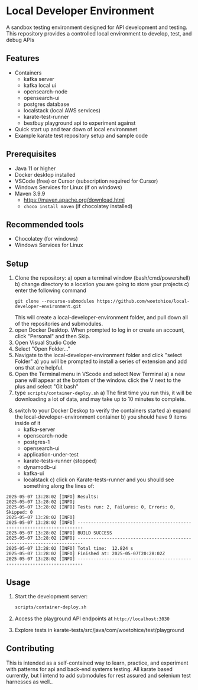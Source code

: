 # Local Developer Environment

A sandbox testing environment designed for API development and testing. This repository provides a controlled local environment to develop, test, and debug APIs 

## Features

- Containers
  * kafka server
  * kafka local ui
  * opensearch-node
  * opensearch-ui
  * postgres database
  * localstack (local AWS services)
  * karate-test-runner
  * bestbuy playground api to experiment against
- Quick start up and tear down of local environmnet
- Example karate test repository setup and sample code

## Prerequisites

- Java 11 or higher
- Docker desktop installed
- VSCode (free) or Cursor (subscription required for Cursor)
- Windows Services for Linux (if on windows)
- Maven 3.9.9
  - https://maven.apache.org/download.html
  - `choco install maven` (if chocolatey installed)

## Recommended tools
- Chocolatey (for windows)
- Windows Services for Linux

## Setup

1. Clone the repository:
   a) open a terminal window (bash/cmd/powershell)
   b) change directory to a location you are going to store your projects
   c) enter the following command
   ```
   git clone --recurse-submodules https://github.com/woetohice/local-developer-environment.git  
   ```
   This will create a local-developer-environment folder, and pull down all of the repositories and submodules.
2. open Docker Desktop.  When prompted to log in or create an account, click "Personal" and then Skip.   
3. Open Visual Studio Code
4. Select "Open Folder..."
5. Navigate to the local-developer-environment folder and click "select Folder"
  a) you will be prompted to install a series of extension and add ons that are helpful.
6. Open the Terminal menu in VScode and select New Terminal
   a) a new pane will appear at the bottom of the window.   click the V next to the plus and select "Git bash"
7. type ```scripts/container-deploy.sh```
   a) The first time you run this, it will be downloading a lot of data, and may take up to 10 minutes to complete.
8) switch to your Docker Deskop to verify the containers started
   a) expand the local-developer-environment container
   b) you should have 9 items inside of it
     * kafka-server
     * opensearch-node
     * postgres-1
     * opensearch-ui
     * application-under-test
     * karate-tests-runner (stopped)
     * dynamodb-ui
     * kafka-ui
     * localstack
   c) click on Karate-tests-runner and you should see something along the lines of:
```
2025-05-07 13:28:02 [INFO] Results:
2025-05-07 13:28:02 [INFO] 
2025-05-07 13:28:02 [INFO] Tests run: 2, Failures: 0, Errors: 0, Skipped: 0
2025-05-07 13:28:02 [INFO] 
2025-05-07 13:28:02 [INFO] ------------------------------------------------------------------------
2025-05-07 13:28:02 [INFO] BUILD SUCCESS
2025-05-07 13:28:02 [INFO] ------------------------------------------------------------------------
2025-05-07 13:28:02 [INFO] Total time:  12.824 s
2025-05-07 13:28:02 [INFO] Finished at: 2025-05-07T20:28:02Z
2025-05-07 13:28:02 [INFO] ------------------------------------------------------------------------
```

## Usage

1. Start the development server:
   ```bash
   scripts/container-deploy.sh
   ```

2. Access the playground API endpoints at `http://localhost:3030`

3. Explore tests in karate-tests/src/java/com/woetohice/test/playground

## Contributing

This is intended as a self-contained way to learn, practice, and experiment with patterns for api and back-end systems testing.  All karate based currently, but I intend to add submodules for rest assured and selenium test harnesses as well..

